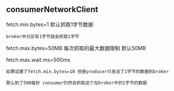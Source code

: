 consumerNetworkClient
---

fetch.min.bytes=1 默认抓取1字节数据

    broker中分区有1字节就会抓取1字节

fetch.max.bytes=50MB 每次抓取的最大数据限制 默认50MB


fetch.max.wait.ms=500ms

    如果设置了fetch.min.bytes=10 但是producer只发送了1字节的数据到broker

    那么到了500毫秒 consumer仍然会抓取这个在broker中的1字节的数据


